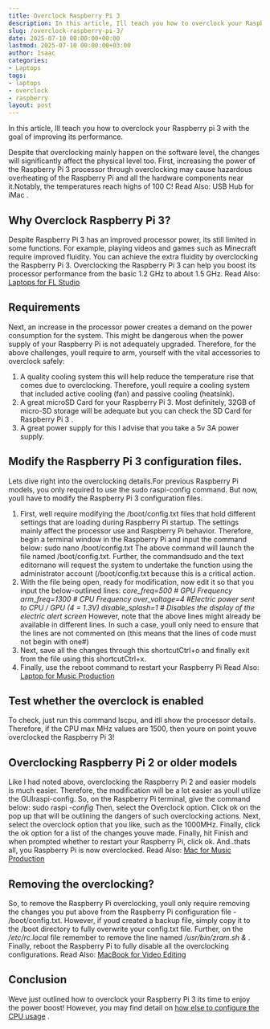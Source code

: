 ```yaml
---
title: Overclock Raspberry Pi 3
description: In this article, Ill teach you how to overclock your Raspberry pi 3 with the goal of improving its performance. Despite that overclocking mainly happen on the...
slug: /overclock-raspberry-pi-3/
date: 2025-07-10 00:00:00+00:00
lastmod: 2025-07-10 00:00:00+03:00
author: Isaac
categories:
- Laptops
tags:
- laptops
- overclock
- raspberry
layout: post
---
```

In this article, Ill teach you how to overclock your Raspberry pi 3  with the goal of improving its performance.

Despite that overclocking mainly happen on the software level, the changes will significantly affect the physical level too.
First, increasing the power of the Raspberry Pi 3 processor  through overclocking  may cause hazardous overheating of the Raspberry Pi and all the hardware components near it.Notably, the temperatures reach highs of 100  C! Read Also:
USB Hub for iMac
.
## Why Overclock Raspberry Pi 3?
Despite Raspberry Pi 3 has an improved processor power, its still limited in some functions. For example, playing videos and games such as Minecraft require improved fluidity.
You can achieve the extra fluidity by overclocking the Raspberry Pi 3. Overclocking the Raspberry Pi 3 can help you boost its processor performance from the basic 1.2 GHz to about 1.5 GHz.
Read Also:
[Laptops for FL Studio](https://pestpolicy.com/best-laptops-for-fl-studio/)
## Requirements
Next, an increase in the processor power creates a demand on the power consumption for the system. This might be dangerous when the power supply of your Raspberry Pi is not adequately upgraded.
Therefore, for the above challenges, youll require to arm, yourself with the vital accessories to overclock safely:
1. A quality cooling system  this will help reduce the temperature rise that comes due to overclocking. Therefore, youll require a cooling system that included active cooling (fan) and passive cooling (heatsink).
2. A great microSD Card for your Raspberry Pi 3. Most definitely, 32GB of micro-SD storage will be adequate but you can check the
SD Card for Raspberry Pi 3
.
3. A great power supply  for this I advise that you take a 5v 3A power supply.
## **Modify the Raspberry Pi 3 configuration files.**
Lets dive right into the overclocking details.For previous Raspberry Pi models, you only required to use the sudo raspi-config command. But now, youll have to modify the Raspberry Pi 3 configuration files.
1. First, well require modifying the /boot/config.txt files that hold different settings that are loading during Raspberry Pi startup. The settings mainly affect the processor use and Raspberry Pi behavior.
Therefore, begin a terminal window in the Raspberry Pi and input the command below:
sudo nano /boot/config.txt
The above command will launch the file named /boot/config.txt. Further, the commandsudo and the text editornano will request the system to undertake the function using the administrator account (/boot/config.txt because this is a critical action.
1. With the file being open, ready for modification, now edit it so that you input the below-outlined lines:
*core_freq=500 # GPU Frequency*
*arm_freq=1300 # CPU Frequency*
*over_voltage=4 #Electric power sent to CPU / GPU (4 = 1.3V)*
*disable_splash=1 # Disables the display of the electric alert screen*
However, note that the above lines might already be available in different lines. In such a case, youll only need to ensure that the lines are not commented on (this means that the lines of code must not begin with one#)
1. Next, save all the changes through this shortcutCtrl+o and finally exit from the file using this shortcutCtrl+x.
2. Finally, use the reboot command to restart your Raspberry Pi
Read Also:
[Laptop for Music Production](https://pestpolicy.com/best-laptop-for-music-production/)
## Test whether the overclock is enabled
To check, just run this command lscpu, and itll show the processor details. Therefore, if the CPU max MHz values are 1500, then youre on point  youve overclocked the Raspberry Pi 3!
## Overclocking Raspberry Pi 2 or older models
Like I had noted above, overclocking the Raspberry Pi 2 and easier models is much easier. Therefore, the modification will be a lot easier as youll utilize the GUIraspi-config.
So, on the Raspberry Pi terminal, give the command below:
sudo raspi
*-config*
Then, select the Overclock option. Click ok on the pop up that will be outlining the dangers of such overclocking actions.
Next, select the overclock option that you like, such as the 1000MHz. Finally, click the ok option for a list of the changes youve made.
Finally, hit Finish and when prompted whether to restart your Raspberry Pi, click ok. And..thats all, you Raspberry Pi is now overclocked.
Read Also:
[Mac for Music Production](https://pestpolicy.com/best-mac-for-music-production/)
## Removing the overclocking?
So, to remove the Raspberry Pi overclocking, youll only require removing the changes you put above from the Raspberry Pi configuration file - /boot/config.txt.
However, if youd created a backup file, simply copy it to the /boot directory to fully overwrite your config.txt file.
Further, on the
*/etc/rc.local*
file  remember to remove the line named
*/usr/bin/zram.sh &*
.
Finally, reboot the Raspberry Pi to fully disable all the overclocking configurations.
Read Also:
[MacBook for Video Editing](https://pestpolicy.com/best-macbook-for-video-editing/)
## Conclusion
Weve just outlined how to overclock your Raspberry Pi 3  its time to enjoy the power boost! However, you may find detail on
[how else to configure the CPU usage](https://www.raspberrypi.org/documentation/configuration/config-txt.md)
.